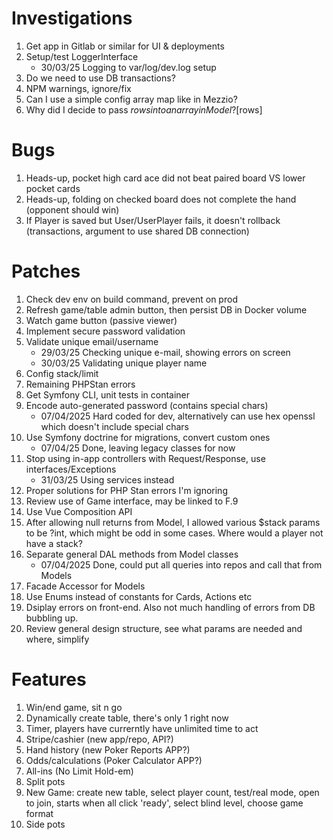 # Investigations

1. Get app in Gitlab or similar for UI & deployments
2. Setup/test LoggerInterface
    * 30/03/25 Logging to var/log/dev.log setup
3. Do we need to use DB transactions?
4. NPM warnings, ignore/fix
5. Can I use a simple config array map like in Mezzio?
6. Why did I decide to pass $rows into an array in Model? [$rows]

# Bugs

1. Heads-up, pocket high card ace did not beat paired board VS lower pocket cards
2. Heads-up, folding on checked board does not complete the hand (opponent should win)
3. If Player is saved but User/UserPlayer fails, it doesn't rollback (transactions, argument to use shared DB connection)

# Patches

1. Check dev env on build command, prevent on prod
2. Refresh game/table admin button, then persist DB in Docker volume
3. Watch game button (passive viewer)
4. Implement secure password validation
5. Validate unique email/username
    * 29/03/25 Checking unique e-mail, showing errors on screen
    * 30/03/25 Validating unique player name
6. Config stack/limit 
7. Remaining PHPStan errors
8. Get Symfony CLI, unit tests in container
9. Encode auto-generated password (contains special chars)
    * 07/04/2025 Hard coded for dev, alternatively can use hex openssl which doesn't include special chars
10. Use Symfony doctrine for migrations, convert custom ones
    * 07/04/25 Done, leaving legacy classes for now
11. Stop using in-app controllers with Request/Response, use interfaces/Exceptions
    * 31/03/25 Using services instead
12. Proper solutions for PHP Stan errors I'm ignoring
13. Review use of Game interface, may be linked to F.9
14. Use Vue Composition API
15. After allowing null returns from Model, I allowed various $stack params to be ?int, which might be odd in some cases. Where would a player not have a stack?
16. Separate general DAL methods from Model classes
    * 07/04/2025 Done, could put all queries into repos and call that from Models
17. Facade Accessor for Models
18. Use Enums instead of constants for Cards, Actions etc
19. Dsiplay errors on front-end. Also not much handling of errors from DB bubbling up.
20. Review general design structure, see what params are needed and where, simplify

# Features

1. Win/end game, sit n go
2. Dynamically create table, there's only 1 right now
3. Timer, players have currerntly have unlimited time to act
4. Stripe/cashier (new app/repo, API?)
5. Hand history (new Poker Reports APP?)
6. Odds/calculations (Poker Calculator APP?)
7. All-ins (No Limit Hold-em)
8. Split pots
9. New Game: create new table, select player count, test/real mode, open to join, starts when all click 'ready', select blind level, choose game format
10. Side pots
